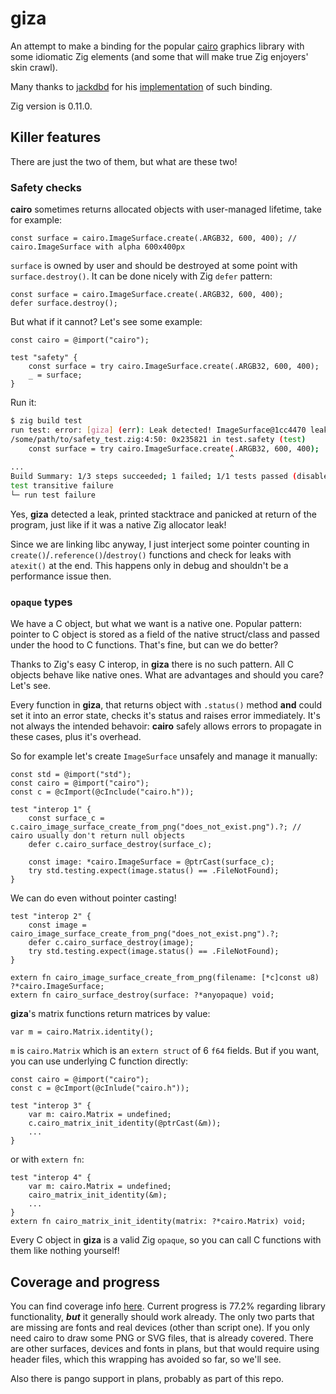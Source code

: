 # giza

An attempt to make a binding for the popular [cairo](https://gitlab.freedesktop.org/cairo/cairo) graphics library with some idiomatic Zig elements (and some that will make true Zig enjoyers' skin crawl).

Many thanks to [jackdbd](https://github.com/jackdbd) for his [implementation](https://github.com/jackdbd/zig-cairo) of such binding.

Zig version is 0.11.0.

## Killer features

There are just the two of them, but what are these two!

### Safety checks

**cairo** sometimes returns allocated objects with user-managed lifetime, take for example:
```zig
const surface = cairo.ImageSurface.create(.ARGB32, 600, 400); // cairo.ImageSurface with alpha 600x400px
```
`surface` is owned by user and should be destroyed at some point with `surface.destroy()`. It can be done nicely with Zig `defer` pattern:
```zig
const surface = cairo.ImageSurface.create(.ARGB32, 600, 400);
defer surface.destroy();
```
But what if it cannot? Let's see some example:
```zig
const cairo = @import("cairo");

test "safety" {
    const surface = try cairo.ImageSurface.create(.ARGB32, 600, 400);
    _ = surface;
}
```
Run it:
```bash
$ zig build test
run test: error: [giza] (err): Leak detected! ImageSurface@1cc4470 leaked:
/some/path/to/safety_test.zig:4:50: 0x235821 in test.safety (test)
    const surface = try cairo.ImageSurface.create(.ARGB32, 600, 400);
                                                 ^
...
Build Summary: 1/3 steps succeeded; 1 failed; 1/1 tests passed (disable with --summary none)
test transitive failure
└─ run test failure
```
Yes, **giza** detected a leak, printed stacktrace and panicked at return of the program, just like if it was a native Zig allocator leak!

Since we are linking libc anyway, I just interject some pointer counting in `create()`/`.reference()`/`destroy()` functions and check for leaks with `atexit()` at the end. This happens only in debug and shouldn't be a performance issue then.

### `opaque` types

We have a C object, but what we want is a native one. Popular pattern: pointer to C object is stored as a field of the native struct/class and passed under the hood to C functions. That's fine, but can we do better?

Thanks to Zig's easy C interop, in **giza** there is no such pattern. All C objects behave like native ones. What are advantages and should you care? Let's see. 

Every function in **giza**, that returns object with `.status()` method **and** could set it into an error state, checks it's status and raises error immediately. It's not always the intended behavoir: **cairo** safely allows errors to propagate in these cases, plus it's overhead.

So for example let's create `ImageSurface` unsafely and manage it manually:
```zig
const std = @import("std");
const cairo = @import("cairo");
const c = @cImport(@cInclude("cairo.h"));

test "interop 1" {
    const surface_c = c.cairo_image_surface_create_from_png("does_not_exist.png").?; // cairo usually don't return null objects
    defer c.cairo_surface_destroy(surface_c);

    const image: *cairo.ImageSurface = @ptrCast(surface_c);
    try std.testing.expect(image.status() == .FileNotFound);
}
```
We can do even without pointer casting!
```zig
test "interop 2" {
    const image = cairo_image_surface_create_from_png("does_not_exist.png").?;
    defer c.cairo_surface_destroy(image);
    try std.testing.expect(image.status() == .FileNotFound);
}

extern fn cairo_image_surface_create_from_png(filename: [*c]const u8) ?*cairo.ImageSurface;
extern fn cairo_surface_destroy(surface: ?*anyopaque) void;
```
**giza**'s matrix functions return matrices by value:
```zig
var m = cairo.Matrix.identity();
```
`m` is `cairo.Matrix` which is an `extern struct` of 6 `f64` fields. But if you want, you can use underlying C function directly:
```zig
const cairo = @import("cairo");
const c = @cImport(@cInlude("cairo.h"));

test "interop 3" {
    var m: cairo.Matrix = undefined;
    c.cairo_matrix_init_identity(@ptrCast(&m));
    ...
}
```
or with `extern fn`:
```zig
test "interop 4" {
    var m: cairo.Matrix = undefined;
    cairo_matrix_init_identity(&m);
    ...
}
extern fn cairo_matrix_init_identity(matrix: ?*cairo.Matrix) void;
```
Every C object in **giza** is a valid Zig `opaque`, so you can call C functions with them like nothing yourself!

## Coverage and progress

You can find coverage info [here](https://github.com/koenigskraut/giza/blob/master/coverage.md). Current progress is 77.2% regarding library functionality, __*but*__ it generally should work already. The only two parts that are missing are fonts and real devices (other than script one). If you only need cairo to draw some PNG or SVG files, that is already covered. There are other surfaces, devices and fonts in plans, but that would require using header files, which this wrapping has avoided so far, so we'll see.

Also there is pango support in plans, probably as part of this repo.
